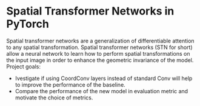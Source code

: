 # Spatial Transformer Networks in PyTorch

Spatial transformer networks are a generalization of differentiable attention to any spatial transformation. Spatial transformer networks (STN for short) allow a neural network to learn how to perform spatial transformations on the input image in order to enhance the geometric invariance of the model. Project goals:

- Ivestigate if using CoordConv layers instead of standard Conv will help to improve the performance of the baseline.
- Compare the performance of the new model in evaluation metric and motivate the choice of metrics.
